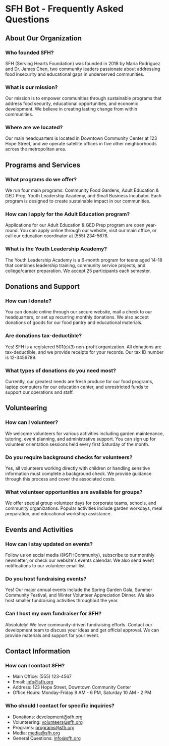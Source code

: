 # SFH Bot - Frequently Asked Questions

## About Our Organization

### Who founded SFH?
SFH (Serving Hearts Foundation) was founded in 2018 by Maria Rodriguez and Dr. James Chen, two community leaders passionate about addressing food insecurity and educational gaps in underserved communities.

### What is our mission?
Our mission is to empower communities through sustainable programs that address food security, educational opportunities, and economic development. We believe in creating lasting change from within communities.

### Where are we located?
Our main headquarters is located in Downtown Community Center at 123 Hope Street, and we operate satellite offices in five other neighborhoods across the metropolitan area.

## Programs and Services

### What programs do we offer?
We run four main programs: Community Food Gardens, Adult Education & GED Prep, Youth Leadership Academy, and Small Business Incubator. Each program is designed to create sustainable impact in our communities.

### How can I apply for the Adult Education program?
Applications for our Adult Education & GED Prep program are open year-round. You can apply online through our website, visit our main office, or call our education coordinator at (555) 234-5678.

### What is the Youth Leadership Academy?
The Youth Leadership Academy is a 6-month program for teens aged 14-18 that combines leadership training, community service projects, and college/career preparation. We accept 25 participants each semester.

## Donations and Support

### How can I donate?
You can donate online through our secure website, mail a check to our headquarters, or set up recurring monthly donations. We also accept donations of goods for our food pantry and educational materials.

### Are donations tax-deductible?
Yes! SFH is a registered 501(c)(3) non-profit organization. All donations are tax-deductible, and we provide receipts for your records. Our tax ID number is 12-3456789.

### What types of donations do you need most?
Currently, our greatest needs are fresh produce for our food programs, laptop computers for our education center, and unrestricted funds to support our operations and staff.

## Volunteering

### How can I volunteer?
We welcome volunteers for various activities including garden maintenance, tutoring, event planning, and administrative support. You can sign up for volunteer orientation sessions held every first Saturday of the month.

### Do you require background checks for volunteers?
Yes, all volunteers working directly with children or handling sensitive information must complete a background check. We provide guidance through this process and cover the associated costs.

### What volunteer opportunities are available for groups?
We offer special group volunteer days for corporate teams, schools, and community organizations. Popular activities include garden workdays, meal preparation, and educational workshop assistance.

## Events and Activities

### How can I stay updated on events?
Follow us on social media (@SFHCommunity), subscribe to our monthly newsletter, or check our website's events calendar. We also send event notifications to our volunteer email list.

### Do you host fundraising events?
Yes! Our major annual events include the Spring Garden Gala, Summer Community Festival, and Winter Volunteer Appreciation Dinner. We also host smaller fundraising activities throughout the year.

### Can I host my own fundraiser for SFH?
Absolutely! We love community-driven fundraising efforts. Contact our development team to discuss your ideas and get official approval. We can provide materials and support for your event.

## Contact Information

### How can I contact SFH?
- Main Office: (555) 123-4567
- Email: info@sfh.org
- Address: 123 Hope Street, Downtown Community Center
- Office Hours: Monday-Friday 9 AM - 6 PM, Saturday 10 AM - 2 PM

### Who should I contact for specific inquiries?
- Donations: development@sfh.org
- Volunteering: volunteers@sfh.org
- Programs: programs@sfh.org
- Media: media@sfh.org
- General Questions: info@sfh.org